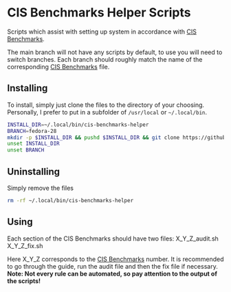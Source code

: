 # CIS Benchmarks Helper Scripts

Scripts which assist with setting up system in accordance with [CIS Benchmarks](https://www.cisecurity.org/cis-benchmarks/).

The main branch will not have any scripts by default, to use you will need to switch branches. Each branch should roughly match the name of the 
corresponding [CIS Benchmarks](https://www.cisecurity.org/cis-benchmarks/) file.

## Installing
To install, simply just clone the files to the directory of your choosing. Personally, I prefer to put in a subfolder of ```/usr/local``` or ```~/.local/bin```.

```bash
INSTALL_DIR=~/.local/bin/cis-benchmarks-helper
BRANCH=fedora-28
mkdir -p $INSTALL_DIR && pushd $INSTALL_DIR && git clone https://github.com/scottsquatch/cis-benchmarks-helper.git . && git branch $BRANCH && popd
unset INSTALL_DIR
unset BRANCH
```

## Uninstalling
Simply remove the files
```bash
rm -rf ~/.local/bin/cis-benchmarks-helper
```

## Using
Each section of the CIS Benchmarks should have two files:
X_Y_Z_audit.sh
X_Y_Z_fix.sh

Here X_Y_Z corresponds to the [CIS Benchmarks](https://www.cisecurity.org/cis-benchmarks/) number.
It is recommended to go through the guide, run the audit file and then the fix file if necessary.
**Note: Not every rule can be automated, so pay attention to the output of the scripts!**
